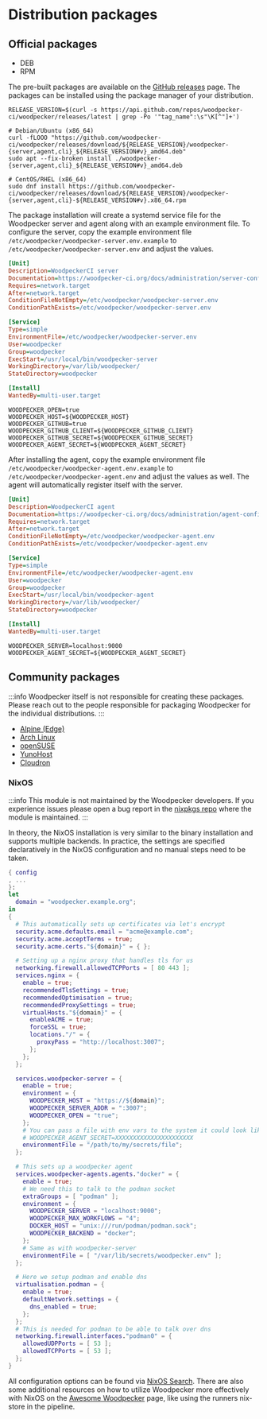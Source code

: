 # Distribution packages

## Official packages

- DEB
- RPM

The pre-built packages are available on the [GitHub releases](https://github.com/woodpecker-ci/woodpecker/releases/latest) page. The packages can be installed using the package manager of your distribution.

```Shell
RELEASE_VERSION=$(curl -s https://api.github.com/repos/woodpecker-ci/woodpecker/releases/latest | grep -Po '"tag_name":\s"\K[^"]+')

# Debian/Ubuntu (x86_64)
curl -fLOOO "https://github.com/woodpecker-ci/woodpecker/releases/download/${RELEASE_VERSION}/woodpecker-{server,agent,cli}_${RELEASE_VERSION#v}_amd64.deb"
sudo apt --fix-broken install ./woodpecker-{server,agent,cli}_${RELEASE_VERSION#v}_amd64.deb

# CentOS/RHEL (x86_64)
sudo dnf install https://github.com/woodpecker-ci/woodpecker/releases/download/${RELEASE_VERSION}/woodpecker-{server,agent,cli}-${RELEASE_VERSION#v}.x86_64.rpm
```

The package installation will create a systemd service file for the Woodpecker server and agent along with an example environment file. To configure the server, copy the example environment file `/etc/woodpecker/woodpecker-server.env.example` to `/etc/woodpecker/woodpecker-server.env` and adjust the values.

```ini title="/usr/local/lib/systemd/system/woodpecker-server.service"
[Unit]
Description=WoodpeckerCI server
Documentation=https://woodpecker-ci.org/docs/administration/server-config
Requires=network.target
After=network.target
ConditionFileNotEmpty=/etc/woodpecker/woodpecker-server.env
ConditionPathExists=/etc/woodpecker/woodpecker-server.env

[Service]
Type=simple
EnvironmentFile=/etc/woodpecker/woodpecker-server.env
User=woodpecker
Group=woodpecker
ExecStart=/usr/local/bin/woodpecker-server
WorkingDirectory=/var/lib/woodpecker/
StateDirectory=woodpecker

[Install]
WantedBy=multi-user.target
```

```shell title="/etc/woodpecker/woodpecker-server.env"
WOODPECKER_OPEN=true
WOODPECKER_HOST=${WOODPECKER_HOST}
WOODPECKER_GITHUB=true
WOODPECKER_GITHUB_CLIENT=${WOODPECKER_GITHUB_CLIENT}
WOODPECKER_GITHUB_SECRET=${WOODPECKER_GITHUB_SECRET}
WOODPECKER_AGENT_SECRET=${WOODPECKER_AGENT_SECRET}
```

After installing the agent, copy the example environment file `/etc/woodpecker/woodpecker-agent.env.example` to `/etc/woodpecker/woodpecker-agent.env` and adjust the values as well. The agent will automatically register itself with the server.

```ini title="/usr/local/lib/systemd/system/woodpecker-agent.service"
[Unit]
Description=WoodpeckerCI agent
Documentation=https://woodpecker-ci.org/docs/administration/agent-config
Requires=network.target
After=network.target
ConditionFileNotEmpty=/etc/woodpecker/woodpecker-agent.env
ConditionPathExists=/etc/woodpecker/woodpecker-agent.env

[Service]
Type=simple
EnvironmentFile=/etc/woodpecker/woodpecker-agent.env
User=woodpecker
Group=woodpecker
ExecStart=/usr/local/bin/woodpecker-agent
WorkingDirectory=/var/lib/woodpecker/
StateDirectory=woodpecker

[Install]
WantedBy=multi-user.target
```

```shell title="/etc/woodpecker/woodpecker-agent.env"
WOODPECKER_SERVER=localhost:9000
WOODPECKER_AGENT_SECRET=${WOODPECKER_AGENT_SECRET}
```

## Community packages

:::info
Woodpecker itself is not responsible for creating these packages. Please reach out to the people responsible for packaging Woodpecker for the individual distributions.
:::

- [Alpine (Edge)](https://pkgs.alpinelinux.org/packages?name=woodpecker&branch=edge&repo=&arch=&maintainer=)
- [Arch Linux](https://archlinux.org/packages/?q=woodpecker)
- [openSUSE](https://software.opensuse.org/package/woodpecker)
- [YunoHost](https://apps.yunohost.org/app/woodpecker)
- [Cloudron](https://www.cloudron.io/store/org.woodpecker_ci.cloudronapp.html)

### NixOS

:::info
This module is not maintained by the Woodpecker developers.
If you experience issues please open a bug report in the [nixpkgs repo](https://github.com/NixOS/nixpkgs/issues/new/choose) where the module is maintained.
:::

In theory, the NixOS installation is very similar to the binary installation and supports multiple backends.
In practice, the settings are specified declaratively in the NixOS configuration and no manual steps need to be taken.

<!-- cspell:words Optimisation -->

```nix
{ config
, ...
}:
let
  domain = "woodpecker.example.org";
in
{
  # This automatically sets up certificates via let's encrypt
  security.acme.defaults.email = "acme@example.com";
  security.acme.acceptTerms = true;
  security.acme.certs."${domain}" = { };

  # Setting up a nginx proxy that handles tls for us
  networking.firewall.allowedTCPPorts = [ 80 443 ];
  services.nginx = {
    enable = true;
    recommendedTlsSettings = true;
    recommendedOptimisation = true;
    recommendedProxySettings = true;
    virtualHosts."${domain}" = {
      enableACME = true;
      forceSSL = true;
      locations."/" = {
        proxyPass = "http://localhost:3007";
      };
    };
  };

  services.woodpecker-server = {
    enable = true;
    environment = {
      WOODPECKER_HOST = "https://${domain}";
      WOODPECKER_SERVER_ADDR = ":3007";
      WOODPECKER_OPEN = "true";
    };
    # You can pass a file with env vars to the system it could look like:
    # WOODPECKER_AGENT_SECRET=XXXXXXXXXXXXXXXXXXXXXX
    environmentFile = "/path/to/my/secrets/file";
  };

  # This sets up a woodpecker agent
  services.woodpecker-agents.agents."docker" = {
    enable = true;
    # We need this to talk to the podman socket
    extraGroups = [ "podman" ];
    environment = {
      WOODPECKER_SERVER = "localhost:9000";
      WOODPECKER_MAX_WORKFLOWS = "4";
      DOCKER_HOST = "unix:///run/podman/podman.sock";
      WOODPECKER_BACKEND = "docker";
    };
    # Same as with woodpecker-server
    environmentFile = [ "/var/lib/secrets/woodpecker.env" ];
  };

  # Here we setup podman and enable dns
  virtualisation.podman = {
    enable = true;
    defaultNetwork.settings = {
      dns_enabled = true;
    };
  };
  # This is needed for podman to be able to talk over dns
  networking.firewall.interfaces."podman0" = {
    allowedUDPPorts = [ 53 ];
    allowedTCPPorts = [ 53 ];
  };
}
```

All configuration options can be found via [NixOS Search](https://search.nixos.org/options?channel=unstable&size=200&sort=relevance&query=woodpecker). There are also some additional resources on how to utilize Woodpecker more effectively with NixOS on the [Awesome Woodpecker](/awesome) page, like using the runners nix-store in the pipeline.
